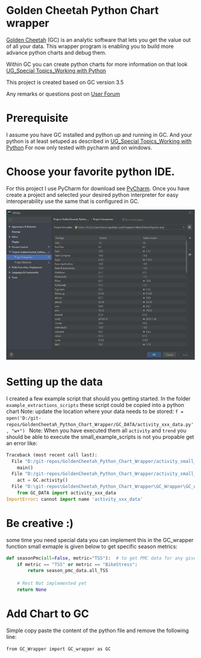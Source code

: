 # Golden Cheetah Python Chart wrapper
[Golden Cheetah](https://www.goldencheetah.org) (GC) is an analytic software that lets you get the value out of all your data.
This wrapper program is enabling you to build more advance python charts and debug them.

Within GC you can create python charts for more information on that look [UG_Special Topics_Working with Python](https://github.com/GoldenCheetah/GoldenCheetah/wiki/UG_Special-Topics_Working-with-Python)

This project is created based on GC version 3.5 

Any remarks or questions post on [User Forum](https://groups.google.com/forum/#!forum/golden-cheetah-users)

# Prerequisite
I assume you have GC installed and python up and running in GC.
And your python is at least setuped as described in [UG_Special Topics_Working with Python](https://github.com/GoldenCheetah/GoldenCheetah/wiki/UG_Special-Topics_Working-with-Python)
For now only tested with pycharm and on windows.   

# Choose your favorite python IDE.
For this project I use PyCharm for download see [PyCharm](https://www.jetbrains.com/pycharm/).
Once you have create a project and selected your desired python interpreter for easy interoperability use the same that is configured in GC.

<img src="imgs/pycharm_setup.png" height="400" >

# Setting up the data 
I created a few example script that should you getting started.
In the folder `example_extractions_scripts` these script could be copied into a python chart
Note: update the location where your data needs to be stored: `f = open('D:/git-repos/GoldenCheetah_Python_Chart_Wrapper/GC_DATA/activity_xxx_data.py', "w+")
`
Note: When you have executed them all `activity` and `trend` you should be able to execute the small_example_scripts
is not you propable get an error like:
 
```python
Traceback (most recent call last):
  File "D:/git-repos/GoldenCheetah_Python_Chart_Wrapper/activity_small_example.py", line 34, in <module>
    main()
  File "D:/git-repos/GoldenCheetah_Python_Chart_Wrapper/activity_small_example.py", line 26, in main
    act = GC.activity()
  File "D:\git-repos\GoldenCheetah_Python_Chart_Wrapper\GC_Wrapper\GC_wrapper.py", line 91, in activity
    from GC_DATA import activity_xxx_data
ImportError: cannot import name 'activity_xxx_data'
```

# Be creative :)
some time you need special data you can implement this in the GC_wrapper function small exmaple is given below to get 
specific season metrics:
```python
def seasonPmc(all=False, metric="TSS"):  # to get PMC data for any given metric
    if metric == "TSS" or metric == "BikeStress":
        return season_pmc_data.all_TSS

    # Rest Not implemented yet
    return None
```

# Add Chart to GC
Simple copy paste the content of the python file and remove the following line:
 
 `from GC_Wrapper import GC_wrapper as GC`


